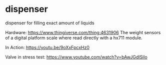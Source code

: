 # dispenser
dispenser for filling exact amount of liquids

Hardware:
https://www.thingiverse.com/thing:4631906
The weight sensors of a digital platform scale where read directly with a hx711 module.

In Action:
https://youtu.be/9oXxFpcxHz0

Valve in stress test:
https://www.youtube.com/watch?v=bAwJGdlSiIo
